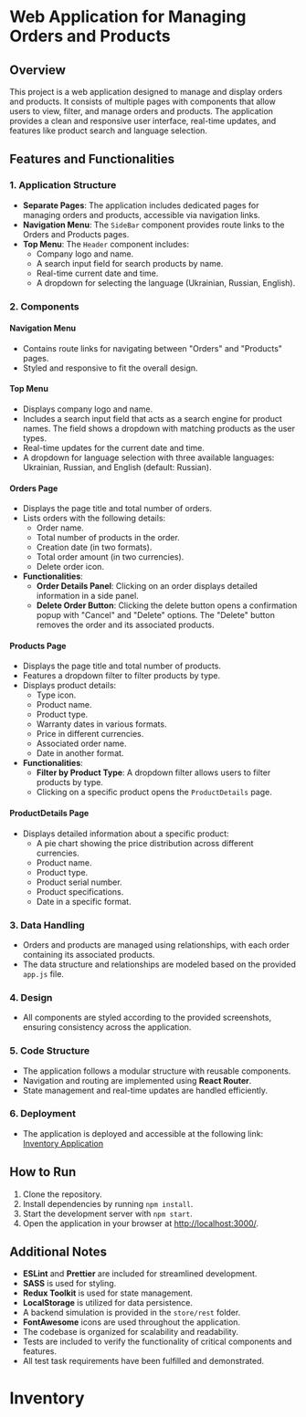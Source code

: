 # Web Application for Managing Orders and Products

## Overview
This project is a web application designed to manage and display orders and products. It consists of multiple pages with components that allow users to view, filter, and manage orders and products. The application provides a clean and responsive user interface, real-time updates, and features like product search and language selection.

## Features and Functionalities

### 1. Application Structure
- **Separate Pages**: The application includes dedicated pages for managing orders and products, accessible via navigation links.
- **Navigation Menu**: The `SideBar` component provides route links to the Orders and Products pages.
- **Top Menu**: The `Header` component includes:
    - Company logo and name.
    - A search input field for search products by name.
    - Real-time current date and time.
    - A dropdown for selecting the language (Ukrainian, Russian, English).

### 2. Components
#### Navigation Menu
- Contains route links for navigating between "Orders" and "Products" pages.
- Styled and responsive to fit the overall design.

#### Top Menu
- Displays company logo and name.
- Includes a search input field that acts as a search engine for product names. The field shows a dropdown with matching products as the user types.
- Real-time updates for the current date and time.
- A dropdown for language selection with three available languages: Ukrainian, Russian, and English (default: Russian).

#### Orders Page
- Displays the page title and total number of orders.
- Lists orders with the following details:
    - Order name.
    - Total number of products in the order.
    - Creation date (in two formats).
    - Total order amount (in two currencies).
    - Delete order icon.
- **Functionalities**:
    - **Order Details Panel**: Clicking on an order displays detailed information in a side panel.
    - **Delete Order Button**: Clicking the delete button opens a confirmation popup with "Cancel" and "Delete" options. The "Delete" button removes the order and its associated products.

#### Products Page
- Displays the page title and total number of products.
- Features a dropdown filter to filter products by type.
- Displays product details:
    - Type icon.
    - Product name.
    - Product type.
    - Warranty dates in various formats.
    - Price in different currencies.
    - Associated order name.
    - Date in another format.
- **Functionalities**:
    - **Filter by Product Type**: A dropdown filter allows users to filter products by type.
    - Clicking on a specific product opens the `ProductDetails` page.

#### ProductDetails Page
- Displays detailed information about a specific product:
    - A pie chart showing the price distribution across different currencies.
    - Product name.
    - Product type.
    - Product serial number.
    - Product specifications.
    - Date in a specific format.

### 3. Data Handling
- Orders and products are managed using relationships, with each order containing its associated products.
- The data structure and relationships are modeled based on the provided `app.js` file.

### 4. Design
- All components are styled according to the provided screenshots, ensuring consistency across the application.

### 5. Code Structure
- The application follows a modular structure with reusable components.
- Navigation and routing are implemented using **React Router**.
- State management and real-time updates are handled efficiently.

### 6. Deployment
- The application is deployed and accessible at the following link:
[Inventory Application](https://inventory-sigma-ecru.vercel.app/)

## How to Run
1. Clone the repository.
2. Install dependencies by running `npm install`.
3. Start the development server with `npm start`.
4. Open the application in your browser at [http://localhost:3000/](http://localhost:3000/).

## Additional Notes
- **ESLint** and **Prettier** are included for streamlined development.
- **SASS** is used for styling.
- **Redux Toolkit** is used for state management.
- **LocalStorage** is utilized for data persistence.
- A backend simulation is provided in the `store/rest` folder.
- **FontAwesome** icons are used throughout the application.
- The codebase is organized for scalability and readability.
- Tests are included to verify the functionality of critical components and features.
- All test task requirements have been fulfilled and demonstrated.
# Inventory
